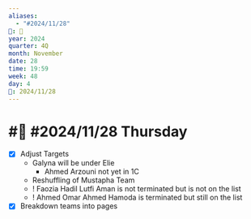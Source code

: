 ```yaml
---
aliases:
  - "#2024/11/28"
📁: 📅
year: 2024
quarter: 4Q
month: November
date: 28
time: 19:59
week: 48
day: 4
📅: 2024/11/28
---
```

# #📅 #2024/11/28 Thursday

- [x] Adjust Targets
	- Galyna will be under Elie
		- Ahmed Arzouni not yet in 1C
	- Reshuffling of Mustapha Team
	- ! Faozia Hadil Lutfi Aman is not terminated but is not on the list
	- ! Ahmed Omar Ahmed Hamoda is terminated but still on the list
- [x] Breakdown teams into pages